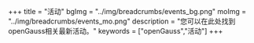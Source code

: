 +++
title = "活动"
bgImg = "../img/breadcrumbs/events_bg.png"
moImg = "../img/breadcrumbs/events_mo.png"
description = "您可以在此处找到openGauss相关最新活动。"
keywords = ["openGauss","活动"]
+++